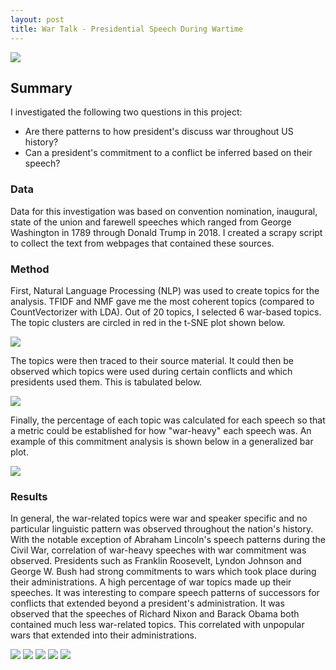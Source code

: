 ```yaml
---
layout: post
title: War Talk - Presidential Speech During Wartime
---
```


<img src="/assets/images/war_talk/pres_add.jpg">

## Summary
I investigated the following two questions in this project:
- Are there patterns to how president's discuss war throughout US history?
- Can a president's commitment to a conflict be inferred based on their speech?

### Data
Data for this investigation was based on convention nomination, inaugural, state of the union and farewell speeches which ranged from George Washington in 1789 through Donald Trump in 2018. I created a scrapy script to collect the text from webpages that contained these sources.

### Method
First, Natural Language Processing (NLP) was used to create topics for the analysis. TFIDF and NMF gave me the most coherent topics (compared to CountVectorizer with LDA). Out of 20 topics, I selected 6 war-based topics. The topic clusters are circled in red in the t-SNE plot shown below.

<img src="/assets/images/war_talk/tsne.png">

The topics were then traced to their source material. It could then be observed which topics were used during certain conflicts and which presidents used them. This is tabulated below.

<img src="/assets/images/war_talk/patterns.png">

Finally, the percentage of each topic was calculated for each speech so that a metric could be established for how "war-heavy" each speech was. An example of this commitment analysis is shown below in a generalized bar plot.

<img src="/assets/images/war_talk/comm_anal.png">

### Results
In general, the war-related topics were war and speaker specific and no particular linguistic pattern was observed throughout the nation's history. With the notable exception of Abraham Lincoln's speech patterns during the Civil War, correlation of war-heavy speeches with war commitment was observed. Presidents such as Franklin Roosevelt, Lyndon Johnson and George W. Bush had strong commitments to wars which took place during their administrations. A high percentage of war topics made up their speeches. It was interesting to compare speech patterns of successors for conflicts that extended beyond a president's administration. It was observed that the speeches of Richard Nixon and Barack Obama both contained much less war-related topics. This correlated with unpopular wars that extended into their administrations.

<img src="/assets/images/war_talk/civil_linc.png">

<img src="/assets/images/war_talk/wwii_roos.png">

<img src="/assets/images/war_talk/viet_john.png">

<img src="/assets/images/war_talk/viet_nix.png">

<img src="/assets/images/war_talk/terror_bush.png">

